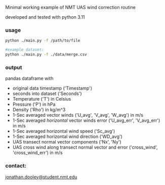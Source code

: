 Minimal working example of NMT UAS wind correction routine

developed and tested with python 3.11

### usage

```bash
python ./main.py -f /path/to/file

#example dataset:
python ./main.py -f ./data/merge.csv
```

### output

pandas dataframe with
* original data timestamp ('Timestamp')
* seconds into dataset ('Seconds')
* Temperature ('T') in Celsius
* Pressure ('P') in hPa
* Density ('Rho') in kg/m^3
* 1-Sec averaged vector winds ('U_avg', 'V_avg', 'W_avg') in m/s
* 1-Sec averaged *horizontal* vector winds error ('U_avg_err', 'V_avg_err') in m/s
* 1-Sec averaged horizontal wind speed ('Sc_avg')
* 1-Sec averaged horizontal wind direction ('WD_avg')
* UAS transect normal vector components ('Nx', 'Ny')
* UAS cross wind along transect normal vector and error ('cross_wind', 'cross_wind_err') in m/s

### contact:

jonathan.dooley@student.nmt.edu